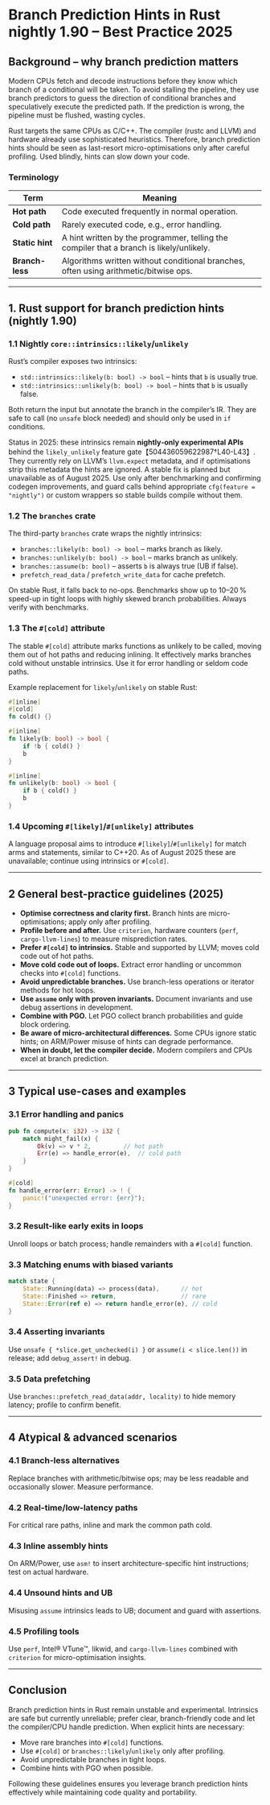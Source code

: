 # Branch Prediction Hints in Rust nightly 1.90 – Best Practice 2025

## Background – why branch prediction matters

Modern CPUs fetch and decode instructions before they know which branch of a conditional will be taken. To avoid stalling the pipeline, they use branch predictors to guess the direction of conditional branches and speculatively execute the predicted path. If the prediction is wrong, the pipeline must be flushed, wasting cycles.

Rust targets the same CPUs as C/C++. The compiler (rustc and LLVM) and hardware already use sophisticated heuristics. Therefore, branch prediction hints should be seen as last-resort micro-optimisations only after careful profiling. Used blindly, hints can slow down your code.

### Terminology

| Term            | Meaning                                                                                  |
| --------------- | ---------------------------------------------------------------------------------------- |
| **Hot path**    | Code executed frequently in normal operation.                                            |
| **Cold path**   | Rarely executed code, e.g., error handling.                                              |
| **Static hint** | A hint written by the programmer, telling the compiler that a branch is likely/unlikely. |
| **Branch-less** | Algorithms written without conditional branches, often using arithmetic/bitwise ops.     |

---

## 1. Rust support for branch prediction hints (nightly 1.90)

### 1.1 Nightly `core::intrinsics::likely`/`unlikely`

Rust’s compiler exposes two intrinsics:

* `std::intrinsics::likely(b: bool) -> bool` – hints that `b` is usually true.
* `std::intrinsics::unlikely(b: bool) -> bool` – hints that `b` is usually false.

Both return the input but annotate the branch in the compiler’s IR. They are safe to call (no `unsafe` block needed) and should only be used in `if` conditions.

Status in 2025: these intrinsics remain **nightly‑only experimental APIs** behind the `likely_unlikely` feature gate【504436059622987†L40-L43】.  They currently rely on LLVM’s `llvm.expect` metadata, and if optimisations strip this metadata the hints are ignored.  A stable fix is planned but unavailable as of August 2025.  Use only after benchmarking and confirming codegen improvements, and guard calls behind appropriate `cfg(feature = "nightly")` or custom wrappers so stable builds compile without them.

### 1.2 The `branches` crate

The third-party `branches` crate wraps the nightly intrinsics:

* `branches::likely(b: bool) -> bool` – marks branch as likely.
* `branches::unlikely(b: bool) -> bool` – marks branch as unlikely.
* `branches::assume(b: bool)` – asserts `b` is always true (UB if false).
* `prefetch_read_data` / `prefetch_write_data` for cache prefetch.

On stable Rust, it falls back to no-ops. Benchmarks show up to 10–20 % speed-up in tight loops with highly skewed branch probabilities. Always verify with benchmarks.

### 1.3 The `#[cold]` attribute

The stable `#[cold]` attribute marks functions as unlikely to be called, moving them out of hot paths and reducing inlining. It effectively marks branches cold without unstable intrinsics. Use it for error handling or seldom code paths.

Example replacement for `likely`/`unlikely` on stable Rust:

```rust
#[inline]
#[cold]
fn cold() {}

#[inline]
fn likely(b: bool) -> bool {
    if !b { cold() }
    b
}

#[inline]
fn unlikely(b: bool) -> bool {
    if b { cold() }
    b
}
```

### 1.4 Upcoming `#[likely]`/`#[unlikely]` attributes

A language proposal aims to introduce `#[likely]`/`#[unlikely]` for match arms and statements, similar to C++20. As of August 2025 these are unavailable; continue using intrinsics or `#[cold]`.

---

## 2 General best-practice guidelines (2025)

* **Optimise correctness and clarity first.** Branch hints are micro-optimisations; apply only after profiling.
* **Profile before and after.** Use `criterion`, hardware counters (`perf`, `cargo-llvm-lines`) to measure misprediction rates.
* **Prefer `#[cold]` to intrinsics.** Stable and supported by LLVM; moves cold code out of hot paths.
* **Move cold code out of loops.** Extract error handling or uncommon checks into `#[cold]` functions.
* **Avoid unpredictable branches.** Use branch-less operations or iterator methods for hot loops.
* **Use `assume` only with proven invariants.** Document invariants and use debug assertions in development.
* **Combine with PGO.** Let PGO collect branch probabilities and guide block ordering.
* **Be aware of micro-architectural differences.** Some CPUs ignore static hints; on ARM/Power misuse of hints can degrade performance.
* **When in doubt, let the compiler decide.** Modern compilers and CPUs excel at branch prediction.

---

## 3 Typical use-cases and examples

### 3.1 Error handling and panics

```rust
pub fn compute(x: i32) -> i32 {
    match might_fail(x) {
        Ok(v) => v * 2,         // hot path
        Err(e) => handle_error(e),  // cold path
    }
}

#[cold]
fn handle_error(err: Error) -> ! {
    panic!("unexpected error: {err}");
}
```

### 3.2 Result-like early exits in loops

Unroll loops or batch process; handle remainders with a `#[cold]` function.

### 3.3 Matching enums with biased variants

```rust
match state {
    State::Running(data) => process(data),      // hot
    State::Finished => return,                  // rare
    State::Error(ref e) => return handle_error(e), // cold
}
```

### 3.4 Asserting invariants

Use `unsafe { *slice.get_unchecked(i) }` or `assume(i < slice.len())` in release; add `debug_assert!` in debug.

### 3.5 Data prefetching

Use `branches::prefetch_read_data(addr, locality)` to hide memory latency; profile to confirm benefit.

---

## 4 Atypical & advanced scenarios

### 4.1 Branch-less alternatives

Replace branches with arithmetic/bitwise ops; may be less readable and occasionally slower. Measure performance.

### 4.2 Real-time/low-latency paths

For critical rare paths, inline and mark the common path cold.

### 4.3 Inline assembly hints

On ARM/Power, use `asm!` to insert architecture-specific hint instructions; test on actual hardware.

### 4.4 Unsound hints and UB

Misusing `assume` intrinsics leads to UB; document and guard with assertions.

### 4.5 Profiling tools

Use `perf`, Intel® VTune™, likwid, and `cargo-llvm-lines` combined with `criterion` for micro-optimisation insights.

---

## Conclusion

Branch prediction hints in Rust remain unstable and experimental. Intrinsics are safe but currently unreliable; prefer clear, branch-friendly code and let the compiler/CPU handle prediction. When explicit hints are necessary:

* Move rare branches into `#[cold]` functions.
* Use `#[cold]` or `branches::likely`/`unlikely` only after profiling.
* Avoid unpredictable branches in tight loops.
* Combine hints with PGO when possible.

Following these guidelines ensures you leverage branch prediction hints effectively while maintaining code quality and portability.
